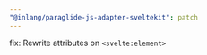 ```yaml
---
"@inlang/paraglide-js-adapter-sveltekit": patch
---
```


fix: Rewrite attributes on `<svelte:element>`
